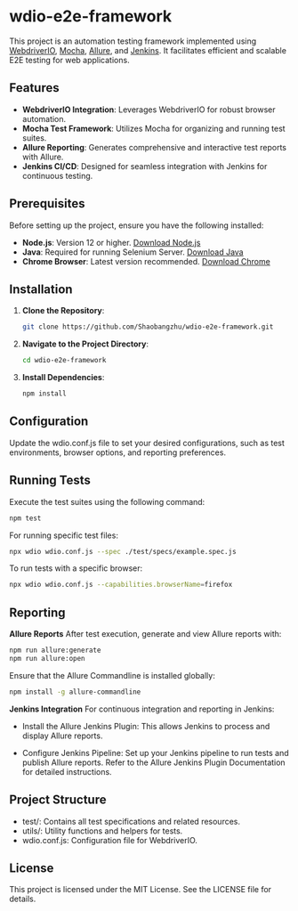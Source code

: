 # wdio-e2e-framework

This project is an automation testing framework implemented using [WebdriverIO](https://webdriver.io/), [Mocha](https://mochajs.org/), [Allure](https://docs.qameta.io/allure/), and [Jenkins](https://www.jenkins.io/). It facilitates efficient and scalable E2E testing for web applications.

## Features

- **WebdriverIO Integration**: Leverages WebdriverIO for robust browser automation.
- **Mocha Test Framework**: Utilizes Mocha for organizing and running test suites.
- **Allure Reporting**: Generates comprehensive and interactive test reports with Allure.
- **Jenkins CI/CD**: Designed for seamless integration with Jenkins for continuous testing.

## Prerequisites

Before setting up the project, ensure you have the following installed:

- **Node.js**: Version 12 or higher. [Download Node.js](https://nodejs.org/)
- **Java**: Required for running Selenium Server. [Download Java](https://www.java.com/)
- **Chrome Browser**: Latest version recommended. [Download Chrome](https://www.google.com/chrome/)

## Installation

1. **Clone the Repository**:

   ```bash
   git clone https://github.com/Shaobangzhu/wdio-e2e-framework.git
   ```

2. **Navigate to the Project Directory**:

   ```bash
   cd wdio-e2e-framework
   ```

3. **Install Dependencies**:
   ```bash
   npm install
   ```

## Configuration

Update the wdio.conf.js file to set your desired configurations, such as test environments, browser options, and reporting preferences.

## Running Tests

Execute the test suites using the following command:

```bash
npm test
```

For running specific test files:

```bash
npx wdio wdio.conf.js --spec ./test/specs/example.spec.js
```

To run tests with a specific browser:

```bash
npx wdio wdio.conf.js --capabilities.browserName=firefox
```

## Reporting

**Allure Reports**
After test execution, generate and view Allure reports with:

```bash
npm run allure:generate
npm run allure:open
```

Ensure that the Allure Commandline is installed globally:

```bash
npm install -g allure-commandline
```

**Jenkins Integration**
For continuous integration and reporting in Jenkins:

- Install the Allure Jenkins Plugin: This allows Jenkins to process and display Allure reports.

- Configure Jenkins Pipeline: Set up your Jenkins pipeline to run tests and publish Allure reports. Refer to the Allure Jenkins Plugin Documentation for detailed instructions.

## Project Structure

- test/: Contains all test specifications and related resources.
- utils/: Utility functions and helpers for tests.
- wdio.conf.js: Configuration file for WebdriverIO.

## License

This project is licensed under the MIT License. See the LICENSE file for details.

